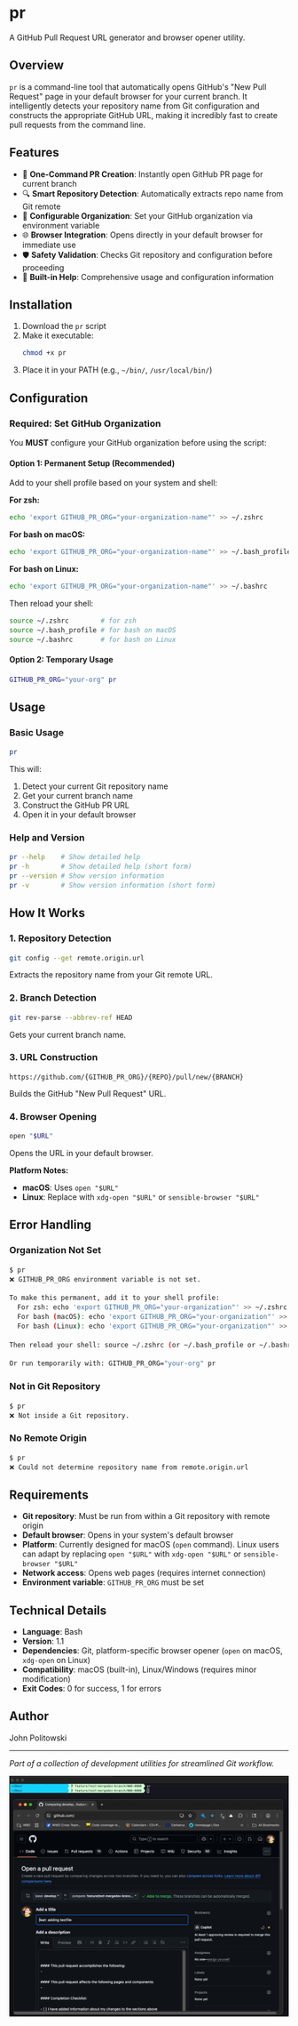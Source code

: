 # pr

A GitHub Pull Request URL generator and browser opener utility.

## Overview

`pr` is a command-line tool that automatically opens GitHub's "New Pull Request" page in your default browser for your current branch. It intelligently detects your repository name from Git configuration and constructs the appropriate GitHub URL, making it incredibly fast to create pull requests from the command line.

## Features

- 🚀 **One-Command PR Creation**: Instantly open GitHub PR page for current branch
- 🔍 **Smart Repository Detection**: Automatically extracts repo name from Git remote
- 🏢 **Configurable Organization**: Set your GitHub organization via environment variable
- 🌐 **Browser Integration**: Opens directly in your default browser for immediate use
- 🛡️ **Safety Validation**: Checks Git repository and configuration before proceeding
- 📖 **Built-in Help**: Comprehensive usage and configuration information

## Installation

1. Download the `pr` script
2. Make it executable:
   ```bash
   chmod +x pr
   ```
3. Place it in your PATH (e.g., `~/bin/`, `/usr/local/bin/`)

## Configuration

### Required: Set GitHub Organization

You **MUST** configure your GitHub organization before using the script:

#### Option 1: Permanent Setup (Recommended)
Add to your shell profile based on your system and shell:

**For zsh:**
```bash
echo 'export GITHUB_PR_ORG="your-organization-name"' >> ~/.zshrc
```

**For bash on macOS:**
```bash
echo 'export GITHUB_PR_ORG="your-organization-name"' >> ~/.bash_profile
```

**For bash on Linux:**
```bash
echo 'export GITHUB_PR_ORG="your-organization-name"' >> ~/.bashrc
```

Then reload your shell:
```bash
source ~/.zshrc        # for zsh
source ~/.bash_profile # for bash on macOS  
source ~/.bashrc       # for bash on Linux
```

#### Option 2: Temporary Usage
```bash
GITHUB_PR_ORG="your-org" pr
```

## Usage

### Basic Usage
```bash
pr
```

This will:
1. Detect your current Git repository name
2. Get your current branch name
3. Construct the GitHub PR URL
4. Open it in your default browser

### Help and Version
```bash
pr --help    # Show detailed help
pr -h        # Show detailed help (short form)
pr --version # Show version information
pr -v        # Show version information (short form)
```

## How It Works

### 1. Repository Detection
```bash
git config --get remote.origin.url
```
Extracts the repository name from your Git remote URL.

### 2. Branch Detection
```bash
git rev-parse --abbrev-ref HEAD
```
Gets your current branch name.

### 3. URL Construction
```
https://github.com/{GITHUB_PR_ORG}/{REPO}/pull/new/{BRANCH}
```
Builds the GitHub "New Pull Request" URL.

### 4. Browser Opening
```bash
open "$URL"
```
Opens the URL in your default browser.

**Platform Notes:**
- **macOS**: Uses `open "$URL"`
- **Linux**: Replace with `xdg-open "$URL"` or `sensible-browser "$URL"`

## Error Handling

### Organization Not Set
```bash
$ pr
❌ GITHUB_PR_ORG environment variable is not set.

To make this permanent, add it to your shell profile:
  For zsh: echo 'export GITHUB_PR_ORG="your-organization"' >> ~/.zshrc
  For bash (macOS): echo 'export GITHUB_PR_ORG="your-organization"' >> ~/.bash_profile
  For bash (Linux): echo 'export GITHUB_PR_ORG="your-organization"' >> ~/.bashrc

Then reload your shell: source ~/.zshrc (or ~/.bash_profile or ~/.bashrc)

Or run temporarily with: GITHUB_PR_ORG="your-org" pr
```

### Not in Git Repository
```bash
$ pr
❌ Not inside a Git repository.
```

### No Remote Origin
```bash
$ pr
❌ Could not determine repository name from remote.origin.url
```

## Requirements

- **Git repository**: Must be run from within a Git repository with remote origin
- **Default browser**: Opens in your system's default browser
- **Platform**: Currently designed for macOS (`open` command). Linux users can adapt by replacing `open "$URL"` with `xdg-open "$URL"` or `sensible-browser "$URL"`
- **Network access**: Opens web pages (requires internet connection)
- **Environment variable**: `GITHUB_PR_ORG` must be set


## Technical Details

- **Language**: Bash
- **Version**: 1.1
- **Dependencies**: Git, platform-specific browser opener (`open` on macOS, `xdg-open` on Linux)
- **Compatibility**: macOS (built-in), Linux/Windows (requires minor modification)
- **Exit Codes**: 0 for success, 1 for errors

## Author

John Politowski

---

*Part of a collection of development utilities for streamlined Git workflow.*

![App Screenshot](pr-usage.png)

